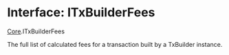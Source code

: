 # Interface: ITxBuilderFees

[Core](../modules/Core.md).ITxBuilderFees

The full list of calculated fees for a transaction built by a TxBuilder instance.
